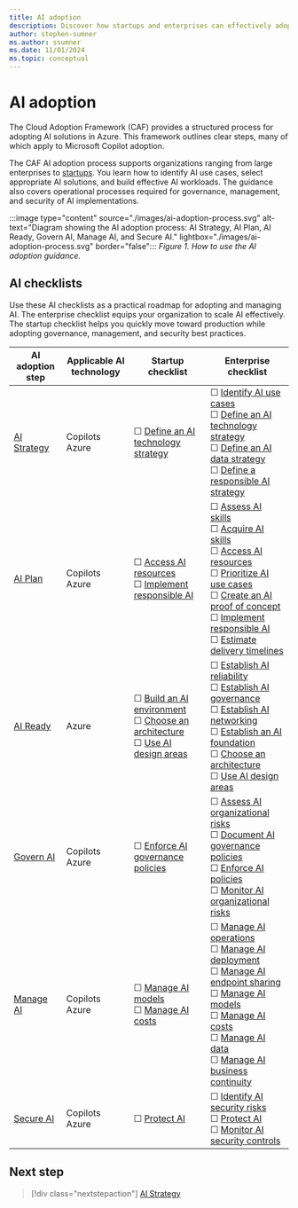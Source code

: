 ```yaml
---
title: AI adoption
description: Discover how startups and enterprises can effectively adopt generative and nongenerative AI
author: stephen-sumner
ms.author: ssumner
ms.date: 11/01/2024
ms.topic: conceptual
---
```


# AI adoption

The Cloud Adoption Framework (CAF) provides a structured process for adopting AI solutions in Azure. This framework outlines clear steps, many of which apply to Microsoft Copilot adoption.

The CAF AI adoption process supports organizations ranging from large enterprises to [startups](https://www.microsoft.com/startups). You learn how to identify AI use cases, select appropriate AI solutions, and build effective AI workloads. The guidance also covers operational processes required for governance, management, and security of AI implementations.

:::image type="content" source="./images/ai-adoption-process.svg" alt-text="Diagram showing the AI adoption process: AI Strategy, AI Plan, AI Ready, Govern AI, Manage AI, and Secure AI." lightbox="./images/ai-adoption-process.svg" border="false":::
*Figure 1. How to use the AI adoption guidance.*

## AI checklists

Use these AI checklists as a practical roadmap for adopting and managing AI. The enterprise checklist equips your organization to scale AI effectively. The startup checklist helps you quickly move toward production while adopting governance, management, and security best practices.

| AI adoption step | Applicable AI technology | Startup checklist | Enterprise checklist |
|---|---|---|---|
| [AI Strategy](./strategy.md) | Copilots<br>Azure | &#9744; [Define an AI technology strategy](./strategy.md#define-an-ai-technology-strategy) | &#9744; [Identify AI use cases](./strategy.md#identify-ai-use-cases) <br> &#9744; [Define an AI technology strategy](./strategy.md#define-an-ai-technology-strategy) <br> &#9744; [Define an AI data strategy](./strategy.md#define-an-ai-data-strategy) <br> &#9744; [Define a responsible AI strategy](./strategy.md#define-a-responsible-ai-strategy) |
| [AI Plan](./plan.md) | Copilots<br>Azure | &#9744; [Access AI resources](./plan.md#access-ai-resources) <br> &#9744; [Implement responsible AI](./plan.md#implement-responsible-ai) | &#9744; [Assess AI skills](./plan.md#assess-ai-skills) <br> &#9744; [Acquire AI skills](./plan.md#acquire-ai-skills) <br> &#9744; [Access AI resources](./plan.md#access-ai-resources) <br> &#9744; [Prioritize AI use cases](./plan.md#prioritize-ai-use-cases) <br> &#9744; [Create an AI proof of concept](./plan.md#create-an-ai-proof-of-concept) <br> &#9744; [Implement responsible AI](./plan.md#implement-responsible-ai) <br> &#9744; [Estimate delivery timelines](./plan.md#estimate-delivery-timelines) |
| [AI Ready](./ready.md) | Azure | &#9744; [Build an AI environment](./ready.md#build-an-ai-environment) <br> &#9744; [Choose an architecture](./platform/architectures.md) <br> &#9744; [Use AI design areas](./platform/resource-selection.md) | &#9744; [Establish AI reliability](./ready.md#establish-ai-reliability) <br> &#9744; [Establish AI governance](./ready.md#establish-ai-governance) <br> &#9744; [Establish AI networking](./ready.md#establish-ai-networking) <br> &#9744; [Establish an AI foundation](./ready.md#use-azure-landing-zone) <br> &#9744; [Choose an architecture](./platform/architectures.md) <br> &#9744; [Use AI design areas](./platform/resource-selection.md) |
| [Govern AI](./govern.md) | Copilots<br>Azure | &#9744; [Enforce AI governance policies](./govern.md#enforce-ai-governance-policies) | &#9744; [Assess AI organizational risks](./govern.md#assess-ai-organizational-risks) <br> &#9744; [Document AI governance policies](./govern.md#document-ai-governance-policies) <br> &#9744; [Enforce AI policies](./govern.md#enforce-ai-governance-policies) <br> &#9744; [Monitor AI organizational risks](./govern.md#monitor-ai-organizational-risks) |
| [Manage AI](./manage.md) | Copilots<br>Azure | &#9744; [Manage AI models](./manage.md#manage-ai-models) <br> &#9744; [Manage AI costs](./manage.md#manage-ai-costs) | &#9744; [Manage AI operations](./manage.md#manage-ai-operations) <br> &#9744; [Manage AI deployment](./manage.md#manage-ai-deployment) <br> &#9744; [Manage AI endpoint sharing](./manage.md#manage-ai-endpoint-sharing) <br> &#9744; [Manage AI models](./manage.md#manage-ai-models) <br> &#9744; [Manage AI costs](./manage.md#manage-ai-costs) <br> &#9744; [Manage AI data](./manage.md#manage-ai-data) <br> &#9744; [Manage AI business continuity](./manage.md#manage-ai-business-continuity) |
| [Secure AI](./secure.md) | Copilots<br>Azure | &#9744; [Protect AI](./secure.md#protect-ai-resources-and-data) | &#9744; [Identify AI security risks](./secure.md#identify-ai-security-risks) <br> &#9744; [Protect AI](./secure.md#protect-ai-resources-and-data) <br> &#9744; [Monitor AI security controls](./secure.md#monitor-ai-security-controls) |

## Next step

> [!div class="nextstepaction"]
> [AI Strategy](strategy.md)

